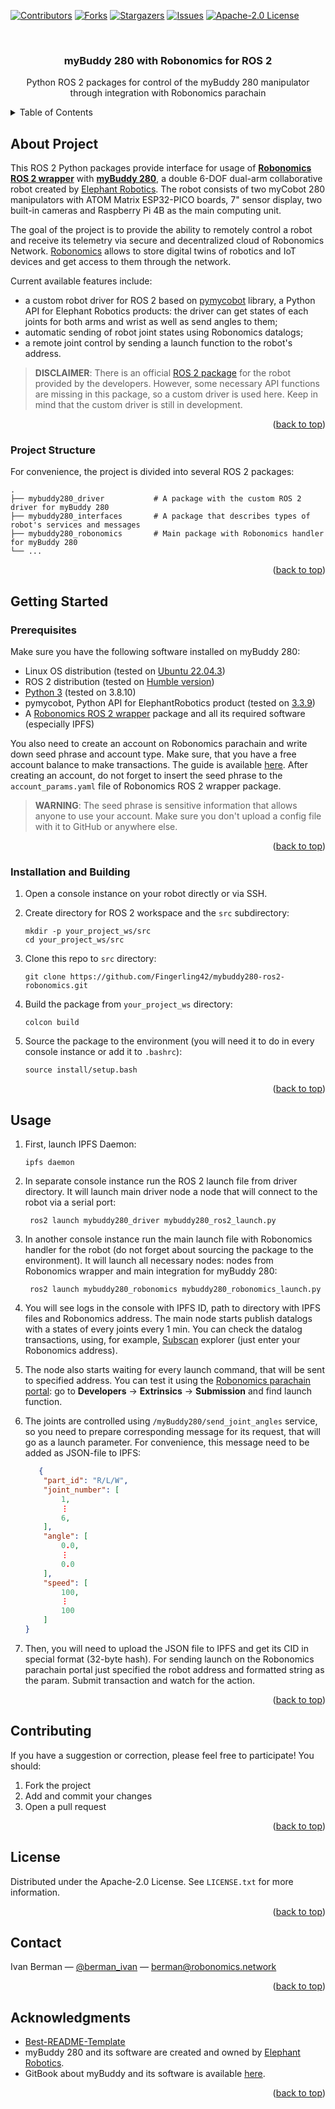 <a name="readme-top"></a>

<!-- PROJECT SHIELDS -->
[![Contributors][contributors-shield]][contributors-url]
[![Forks][forks-shield]][forks-url]
[![Stargazers][stars-shield]][stars-url]
[![Issues][issues-shield]][issues-url]
[![Apache-2.0 License][license-shield]][license-url]


<!-- PROJECT TITLE -->
<br />
<div align="center">
<h3 align="center">myBuddy 280 with Robonomics for ROS 2</h3>

<p align="center">
    Python ROS 2 packages for control of the myBuddy 280 manipulator through integration with Robonomics parachain
</p>
</div>

<!-- TABLE OF CONTENTS -->
<details>
  <summary>Table of Contents</summary>
  <ol>
    <li>
      <a href="#about-the-project">About Project</a>
      <ul>
        <li><a href="#project-structure">Project Structure</a></li>
      </ul>
    </li>
    <li>
      <a href="#getting-started">Getting Started</a>
      <ul>
        <li><a href="#prerequisites">Prerequisites</a></li>
        <li><a href="#installation-and-building">Installation and Building</a></li>
      </ul>
    </li>
    <li>
      <a href="#usage">Usage</a>
    </li>
    <li><a href="#contributing">Contributing</a></li>
    <li><a href="#license">License</a></li>
    <li><a href="#contact">Contact</a></li>
    <li><a href="#acknowledgments">Acknowledgments</a></li>
  </ol>
</details>

<!-- ABOUT THE PROJECT -->
## About Project

This ROS 2 Python packages provide interface for usage of 
[**Robonomics ROS 2 wrapper**](https://github.com/Fingerling42/robonomics-ros2/) with 
[**myBuddy 280**](https://shop.elephantrobotics.com/products/mybuddy-280), a double 6-DOF dual-arm collaborative robot 
created by [Elephant Robotics](https://www.elephantrobotics.com/en/). The robot consists of two myCobot 280 manipulators 
with ATOM Matrix ESP32-PICO boards, 7" sensor display, two built-in cameras and Raspberry Pi 4B as the main computing 
unit.

The goal of the project is to provide the ability to remotely control a robot and receive its telemetry via secure and 
decentralized cloud of Robonomics Network. [Robonomics](https://robonomics.network/) allows to store digital twins 
of robotics and IoT devices and get access to them through the network.

Current available features include: 

* a custom robot driver for ROS 2 based on [pymycobot](https://github.com/elephantrobotics/pymycobot) library, 
a Python API for Elephant Robotics products: the driver can get states of each joints for both arms and wrist as well 
as send angles to them;
* automatic sending of robot joint states using Robonomics datalogs;
* a remote joint control by sending a launch function to the robot's address.

> **DISCLAIMER**: There is an official [ROS 2 package](https://github.com/elephantrobotics/mycobot_ros2/) for the 
> robot provided by the developers. However, some necessary API functions are missing in this package, 
> so a custom driver is used here. Keep in mind that the custom driver is still in development.

<p align="right">(<a href="#readme-top">back to top</a>)</p>

### Project Structure

For convenience, the project is divided into several ROS 2 packages:

    .
    ├── mybuddy280_driver           # A package with the custom ROS 2 driver for myBuddy 280
    ├── mybuddy280_interfaces       # A package that describes types of robot's services and messages
    ├── mybuddy280_robonomics       # Main package with Robonomics handler for myBuddy 280
    └── ...

<p align="right">(<a href="#readme-top">back to top</a>)</p>

<!-- GETTING STARTED -->
## Getting Started

### Prerequisites

Make sure you have the following software installed on myBuddy 280: 

* Linux OS distribution (tested on [Ubuntu 22.04.3](https://releases.ubuntu.com/jammy/))
* ROS 2 distribution (tested on [Humble version](https://docs.ros.org/en/humble/Installation.html))
* [Python 3](https://www.python.org/downloads/) (tested on 3.8.10)
* pymycobot, Python API for ElephantRobotics product (tested on [3.3.9](https://pypi.org/project/pymycobot/))
* A [Robonomics ROS 2 wrapper](https://github.com/Fingerling42/robonomics-ros2) package and all its required software (especially IPFS)

You also need to create an account on Robonomics parachain and write down seed phrase and account type. Make sure, 
that you have a free account balance to make transactions. The guide is available [here](https://wiki.robonomics.network/docs/create-account-in-dapp). 
After creating an account, do not forget to insert the seed phrase to the `account_params.yaml` file of Robonomics 
ROS 2 wrapper package. 

> **WARNING**: The seed phrase is sensitive information that allows anyone to use your account. Make sure you don't 
> upload a config file with it to GitHub or anywhere else.

<p align="right">(<a href="#readme-top">back to top</a>)</p>

### Installation and Building

1. Open a console instance on your robot directly or via SSH.

2. Create directory for ROS 2 workspace and the `src` subdirectory:
    ```shell
    mkdir -p your_project_ws/src
    cd your_project_ws/src
    ```

3. Clone this repo to `src` directory:
    ```shell
    git clone https://github.com/Fingerling42/mybuddy280-ros2-robonomics.git
    ```

4. Build the package from `your_project_ws` directory:
    ```shell
    colcon build
    ```
   
5. Source the package to the environment (you will need it to do in every console instance or add it to `.bashrc`):
    ```shell
    source install/setup.bash
    ```

<p align="right">(<a href="#readme-top">back to top</a>)</p>

<!-- USAGE EXAMPLES -->
## Usage

1. First, launch IPFS Daemon:
    ```shell
    ipfs daemon
    ```

2. In separate console instance run the ROS 2 launch file from driver directory. It will launch main driver node a node 
that will connect to the robot via a serial port:
    ```shell
     ros2 launch mybuddy280_driver mybuddy280_ros2_launch.py
    ```
   
3. In another console instance run the main launch file with Robonomics handler for the robot (do not forget about 
sourcing the package to the environment). It will launch all necessary nodes: nodes from Robonomics wrapper 
and main integration for myBuddy 280:
    ```shell
     ros2 launch mybuddy280_robonomics mybuddy280_robonomics_launch.py
    ```

4. You will see logs in the console with IPFS ID, path to directory with IPFS files and Robonomics address. The main node 
starts publish datalogs with a states of every joints every 1 min. You can check the datalog transactions, using, 
for example, [Subscan](https://robonomics.subscan.io/) explorer (just enter your Robonomics address). 

5. The node also starts waiting for every launch command, that will be sent to specified address. You can test it using 
the [Robonomics parachain portal](https://polkadot.js.org/apps/?rpc=wss%3A%2F%2Fkusama.rpc.robonomics.network%2F#/extrinsics):
go to **Developers** → **Extrinsics** → **Submission** and find launch function. 

6. The joints are controlled using `/myBuddy280/send_joint_angles` service, so you need to prepare corresponding message
for its request, that will go as a launch parameter. For convenience, this message need to be added as JSON-file to IPFS:
   ```json
      {
       "part_id": "R/L/W",
       "joint_number": [
           1,
           ⋮
           6,
       ],
       "angle": [
           0.0,
           ⋮
           0.0
       ],
       "speed": [
           100,
           ⋮
           100
       ]
   }
   ```

7. Then, you will need to upload the JSON file to IPFS and get its CID in special format (32-byte hash). For sending 
launch on the Robonomics parachain portal just specified the robot address and formatted string as the param. Submit 
transaction and watch for the action.

<p align="right">(<a href="#readme-top">back to top</a>)</p>

<!-- CONTRIBUTING -->
## Contributing

If you have a suggestion or correction, please feel free to participate! You should:

1. Fork the project
2. Add and commit your changes
3. Open a pull request

<p align="right">(<a href="#readme-top">back to top</a>)</p>

<!-- LICENSE -->
## License

Distributed under the Apache-2.0 License. See `LICENSE.txt` for more information.

<p align="right">(<a href="#readme-top">back to top</a>)</p>

<!-- CONTACT -->
## Contact

Ivan Berman — [@berman_ivan](https://twitter.com/berman_ivan) — berman@robonomics.network

<p align="right">(<a href="#readme-top">back to top</a>)</p>

<!-- ACKNOWLEDGMENTS -->
## Acknowledgments

* [Best-README-Template](https://github.com/othneildrew/Best-README-Template/)
* myBuddy 280 and its software are created and owned by [Elephant Robotics](https://www.elephantrobotics.com/en/mybuddy-280-pi-en/).
* GitBook about myBuddy and its software is available [here](https://docs.elephantrobotics.com/docs/gitbook-en/17-myBuddy/).

<p align="right">(<a href="#readme-top">back to top</a>)</p>

<!-- MARKDOWN LINKS & IMAGES -->
<!-- https://www.markdownguide.org/basic-syntax/#reference-style-links -->
[contributors-shield]: https://img.shields.io/github/contributors/Fingerling42/mybuddy280-ros2-robonomics.svg?style=for-the-badge
[contributors-url]: https://github.com/Fingerling42/mybuddy280-ros2-robonomics/graphs/contributors
[forks-shield]: https://img.shields.io/github/forks/Fingerling42/mybuddy280-ros2-robonomics.svg?style=for-the-badge
[forks-url]: https://github.com/Fingerling42/mybuddy280-ros2-robonomics/network/members
[stars-shield]: https://img.shields.io/github/stars/Fingerling42/mybuddy280-ros2-robonomics.svg?style=for-the-badge
[stars-url]: https://github.com/Fingerling42/mybuddy280-ros2-robonomics/stargazers
[issues-shield]: https://img.shields.io/github/issues/Fingerling42/mybuddy280-ros2-robonomics.svg?style=for-the-badge
[issues-url]: https://github.com/Fingerling42/mybuddy280-ros2-robonomics/issues
[license-shield]: https://img.shields.io/github/license/Fingerling42/mybuddy280-ros2-robonomics.svg?style=for-the-badge
[license-url]: https://github.com/Fingerling42/mybuddy280-ros2-robonomics/blob/master/LICENSE.txt